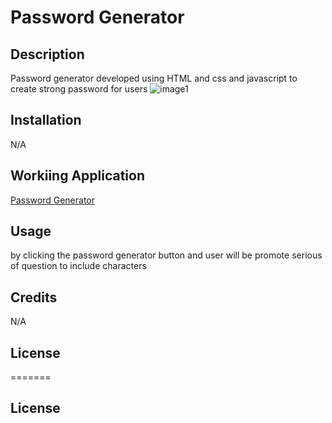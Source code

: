 #  Password Generator



## Description
  Password generator developed using  HTML and css and javascript to create strong password for users
 ![image1](https://i.ibb.co/j5GRp9z/Untitled.jpg)




## Installation

N/A
## Workiing Application
[Password Generator](https://kumenger.github.io/password-generator/)

## Usage

by clicking the  password generator button and user will be promote serious of question to include characters

## Credits
N/A

## License
=======
## License